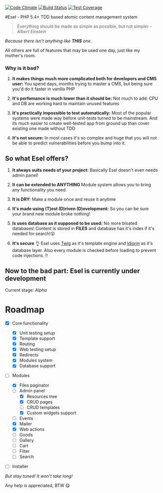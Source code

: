 [![Code Climate](https://codeclimate.com/github/ValeriaVG/eselcms/badges/gpa.svg)](https://codeclimate.com/github/ValeriaVG/eselcms) [![Build Status](https://travis-ci.org/ValeriaVG/eselcms.svg?branch=master)](https://travis-ci.org/ValeriaVG/eselcms) [![Test Coverage](https://codeclimate.com/github/ValeriaVG/eselcms/badges/coverage.svg)](https://codeclimate.com/github/ValeriaVG/eselcms/coverage)

#Esel - PHP 5.4+ TDD based atomic content management system

> Everything should be made as simple as possible, but not simpler - *Albert Einstein*

*Because there isn't anything like __THIS__ one.*

All others are full of features that may be used one day, just like my mother's room.

### Why is it bad?

1.  **It makes things much more complicated both for developers and CMS user:** You spend days, months trying to master a CMS, but being sure you'd do it faster in vanilla PHP

2.  **It's perfomance is much lower than it should be:** Not much to add: CPU and DB are working hard to maintain unused features

3.  **It's practically impossible to test automatically:** Most of the popular systems were made way before unit-tests turned to be mainstream. And its much easier to create well-tested app from ground up than cover existing one made without TDD

4.  **It's not secure:** In most cases it's so complex and huge that you will not be able to predict vulnerabilities before you bump into it.

So what Esel offers?
--------------------

1.  **It always suits needs of your project:** Basically Esel doesn't even needs admin panel!

2.  **It can be extended to ANYTHING** Module system allows you to bring any functionality you need.

3.  **It is DRY:** Make a module once and reuse it anytime

4.  **It's made using (T)est (D)riven (D)evelopment:** So you can be sure your brand new module broke nothing!

5.  **Is uses database as it supposed to be used:** No more bloated databases! Content is stored in **FILES** and database has it's index if it's needed for search!:astonished:

6.  **It's secure** :ok_hand: Esel uses [Twig](http://twig.sensiolabs.org/) as it's template engine and [Idiorm](https://github.com/j4mie/idiorm) as it's database layer. Also every module is checked before loading to prevent code injections. :bangbang:

Now to the bad part: Esel is currently under development
--------------------------------------------------------

Current stage: *Alpha*

Roadmap
=======
- [x] Core functionality
  - [x] Unit testing setup
  - [x] Template support
  - [x] Routing
  - [x] Web testing setup
  - [x] Redirects
  - [x] Modules system
  - [x] Database support

- [ ] Modules
  - [x] Files paginator
  - [ ] Admin panel
    - [x] Resources tree
    - [x] CRUD pages
    - [ ] CRUD templates
    - [x] Custom widgets support
  - [ ] Events
  - [x] Mailer
  - [x] Web actions
  - [ ] Goods
  - [ ] Gallery
  - [ ] Cart
  - [ ] Filter
  - [ ] Search

- [ ] Installer


*But stay tuned! It won't take long!*

Any help is appreciated, BTW :yum:
